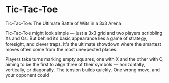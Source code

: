 # Tic-Tac-Toe

Tic-Tac-Toe: The Ultimate Battle of Wits in a 3x3 Arena

Tic-Tac-Toe might look simple — just a 3x3 grid and two players scribbling Xs and Os. But behind its basic appearance lies a game of strategy, foresight, and clever traps. It's the ultimate showdown where the smartest moves often come from the most unexpected places.

Players take turns marking empty squares, one with X and the other with O, aiming to be the first to align three of their symbols — horizontally, vertically, or diagonally. The tension builds quickly. One wrong move, and your opponent could








